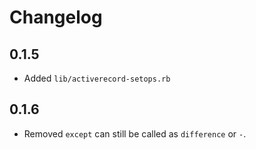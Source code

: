 # Changelog

## 0.1.5

- Added `lib/activerecord-setops.rb`

## 0.1.6

- Removed `except` can still be called as `difference` or `-`.
